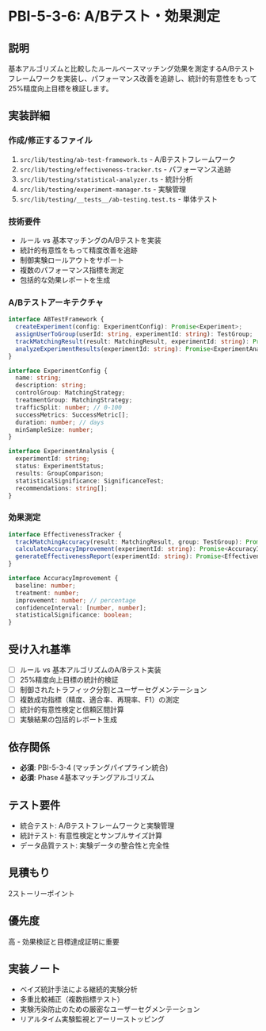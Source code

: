 # PBI-5-3-6: A/Bテスト・効果測定

## 説明

基本アルゴリズムと比較したルールベースマッチング効果を測定するA/Bテストフレームワークを実装し、パフォーマンス改善を追跡し、統計的有意性をもって25%精度向上目標を検証します。

## 実装詳細

### 作成/修正するファイル

1. `src/lib/testing/ab-test-framework.ts` - A/Bテストフレームワーク
2. `src/lib/testing/effectiveness-tracker.ts` - パフォーマンス追跡
3. `src/lib/testing/statistical-analyzer.ts` - 統計分析
4. `src/lib/testing/experiment-manager.ts` - 実験管理
5. `src/lib/testing/__tests__/ab-testing.test.ts` - 単体テスト

### 技術要件

- ルール vs 基本マッチングのA/Bテストを実装
- 統計的有意性をもって精度改善を追跡
- 制御実験ロールアウトをサポート
- 複数のパフォーマンス指標を測定
- 包括的な効果レポートを生成

### A/Bテストアーキテクチャ

```typescript
interface ABTestFramework {
  createExperiment(config: ExperimentConfig): Promise<Experiment>;
  assignUserToGroup(userId: string, experimentId: string): TestGroup;
  trackMatchingResult(result: MatchingResult, experimentId: string): Promise<void>;
  analyzeExperimentResults(experimentId: string): Promise<ExperimentAnalysis>;
}

interface ExperimentConfig {
  name: string;
  description: string;
  controlGroup: MatchingStrategy;
  treatmentGroup: MatchingStrategy;
  trafficSplit: number; // 0-100
  successMetrics: SuccessMetric[];
  duration: number; // days
  minSampleSize: number;
}

interface ExperimentAnalysis {
  experimentId: string;
  status: ExperimentStatus;
  results: GroupComparison;
  statisticalSignificance: SignificanceTest;
  recommendations: string[];
}
```

### 効果測定

```typescript
interface EffectivenessTracker {
  trackMatchingAccuracy(result: MatchingResult, group: TestGroup): Promise<void>;
  calculateAccuracyImprovement(experimentId: string): Promise<AccuracyImprovement>;
  generateEffectivenessReport(experimentId: string): Promise<EffectivenessReport>;
}

interface AccuracyImprovement {
  baseline: number;
  treatment: number;
  improvement: number; // percentage
  confidenceInterval: [number, number];
  statisticalSignificance: boolean;
}
```

## 受け入れ基準

- [ ] ルール vs 基本アルゴリズムのA/Bテスト実装
- [ ] 25%精度向上目標の統計的検証
- [ ] 制御されたトラフィック分割とユーザーセグメンテーション
- [ ] 複数成功指標（精度、適合率、再現率、F1）の測定
- [ ] 統計的有意性検定と信頼区間計算
- [ ] 実験結果の包括的レポート生成

## 依存関係

- **必須**: PBI-5-3-4 (マッチングパイプライン統合)
- **必須**: Phase 4基本マッチングアルゴリズム

## テスト要件

- 統合テスト: A/Bテストフレームワークと実験管理
- 統計テスト: 有意性検定とサンプルサイズ計算
- データ品質テスト: 実験データの整合性と完全性

## 見積もり

2ストーリーポイント

## 優先度

高 - 効果検証と目標達成証明に重要

## 実装ノート

- ベイズ統計手法による継続的実験分析
- 多重比較補正（複数指標テスト）
- 実験汚染防止のための厳密なユーザーセグメンテーション
- リアルタイム実験監視とアーリーストッピング
